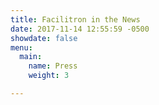 ```yaml
---
title: Facilitron in the News
date: 2017-11-14 12:55:59 -0500
showdate: false
menu:
  main:
    name: Press
    weight: 3

---
```

